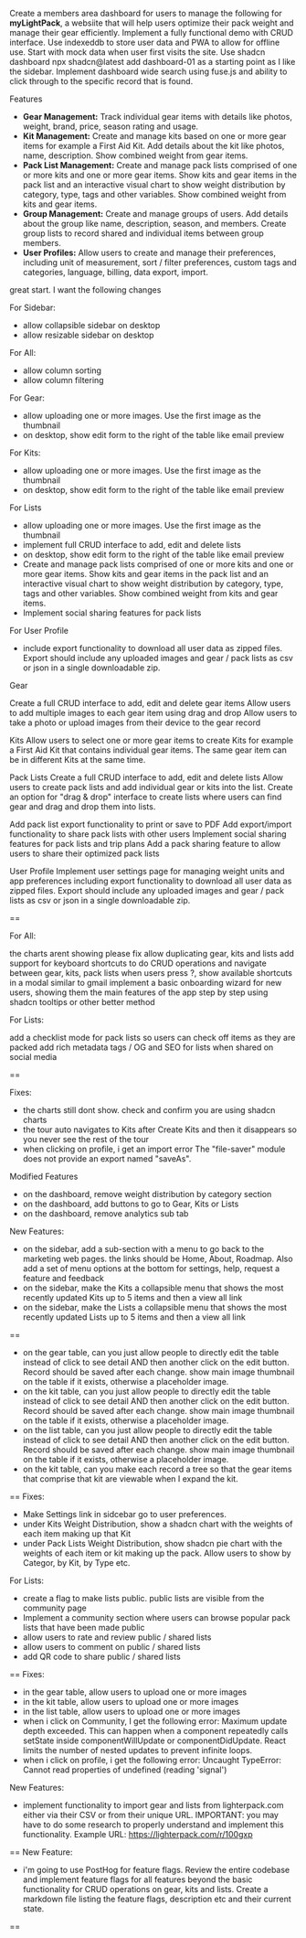 Create a members area dashboard for users to manage the following for **myLightPack**, a websiite that will help users optimize their pack weight and manage their gear efficiently. Implement a fully functional demo with CRUD interface. Use indexeddb to store user data and PWA to allow for offline use. Start with mock data when user first visits the site. Use shadcn dashboard npx shadcn@latest add dashboard-01 as a starting point as I like the sidebar. Implement dashboard wide search using fuse.js and ability to click through to the specific record that is found.

Features

- **Gear Management:** Track individual gear items with details like photos, weight, brand, price, season rating and usage.
- **Kit Management:** Create and manage kits based on one or more gear items for example a First Aid Kit. Add details about the kit like photos, name, description. Show combined weight from gear items.
- **Pack List Management:** Create and manage pack lists comprised of one or more kits and one or more gear items. Show kits and gear items in the pack list and an interactive visual chart to show weight distribution by category, type, tags and other variables. Show combined weight from kits and gear items.
- **Group Management:** Create and manage groups of users. Add details about the group like name, description, season, and members. Create group lists to record shared and individual items between group members.
- **User Profiles:** Allow users to create and manage their preferences, including unit of measurement, sort / filter preferences, custom tags and categories, language, billing, data export, import.

great start. I want the following changes

For Sidebar:

- allow collapsible sidebar on desktop
- allow resizable sidebar on desktop

For All:

- allow column sorting
- allow column filtering

For Gear:

- allow uploading one or more images. Use the first image as the thumbnail
- on desktop, show edit form to the right of the table like email preview

For Kits:

- allow uploading one or more images. Use the first image as the thumbnail
- on desktop, show edit form to the right of the table like email preview

For Lists

- allow uploading one or more images. Use the first image as the thumbnail
- implement full CRUD interface to add, edit and delete lists
- on desktop, show edit form to the right of the table like email preview
- Create and manage pack lists comprised of one or more kits and one or more gear items. Show kits and gear items in the pack list and an interactive visual chart to show weight distribution by category, type, tags and other variables. Show combined weight from kits and gear items.
- Implement social sharing features for pack lists

For User Profile

- include export functionality to download all user data as zipped files. Export should include any uploaded images and gear / pack lists as csv or json in a single downloadable zip.

Gear

Create a full CRUD interface to add, edit and delete gear items
Allow users to add multiple images to each gear item using drag and drop
Allow users to take a photo or upload images from their device to the gear record

Kits
Allow users to select one or more gear items to create Kits for example a First Aid Kit that contains individual gear items. The same gear item can be in different Kits at the same time.

Pack Lists
Create a full CRUD interface to add, edit and delete lists
Allow users to create pack lists and add individual gear or kits into the list.
Create an option for "drag & drop" interface to create lists where users can find gear and drag and drop them into lists.

Add pack list export functionality to print or save to PDF
Add export/import functionality to share pack lists with other users
Implement social sharing features for pack lists and trip plans
Add a pack sharing feature to allow users to share their optimized pack lists

User Profile
Implement user settings page for managing weight units and app preferences
including export functionality to download all user data as zipped files. Export should include any uploaded images and gear / pack lists as csv or json in a single downloadable zip.

==

For All:

the charts arent showing please fix
allow duplicating gear, kits and lists
add support for keyboard shortcuts to do CRUD operations and navigate between gear, kits, pack lists
when users press ?, show available shortcuts in a modal similar to gmail
implement a basic onboarding wizard for new users, showing them the main features of the app step by step using shadcn tooltips or other better method

For Lists:

add a checklist mode for pack lists so users can check off items as they are packed
add rich metadata tags / OG and SEO for lists when shared on social media

==

Fixes:

- the charts still dont show. check and confirm you are using shadcn charts
- the tour auto navigates to Kits after Create Kits and then it disappears so you never see the rest of the tour
- when clicking on profile, i get an import error The "file-saver" module does not provide an export named "saveAs".

Modified Features

- on the dashboard, remove weight distribution by category section
- on the dashboard, add buttons to go to Gear, Kits or Lists
- on the dashboard, remove analytics sub tab

New Features:

- on the sidebar, add a sub-section with a menu to go back to the marketing web pages. the links should be Home, About, Roadmap. Also add a set of menu options at the bottom for settings, help, request a feature and feedback
- on the sidebar, make the Kits a collapsible menu that shows the most recently updated Kits up to 5 items and then a view all link
- on the sidebar, make the Lists a collapsible menu that shows the most recently updated Lists up to 5 items and then a view all link

==

- on the gear table, can you just allow people to directly edit the table instead of click to see detail AND then another click on the edit button. Record should be saved after each change. show main image thumbnail on the table if it exists, otherwise a placeholder image.
- on the kit table, can you just allow people to directly edit the table instead of click to see detail AND then another click on the edit button. Record should be saved after each change. show main image thumbnail on the table if it exists, otherwise a placeholder image.
- on the list table, can you just allow people to directly edit the table instead of click to see detail AND then another click on the edit button. Record should be saved after each change. show main image thumbnail on the table if it exists, otherwise a placeholder image.
- on the kit table, can you make each record a tree so that the gear items that comprise that kit are viewable when I expand the kit.

==
Fixes:

- Make Settings link in sidcebar go to user preferences.
- under Kits Weight Distribution, show a shadcn chart with the weights of each item making up that Kit
- under Pack Lists Weight Distribution, show shadcn pie chart with the weights of each item or kit making up the pack. Allow users to show by Categor, by Kit, by Type etc.

For Lists:

- create a flag to make lists public. public lists are visible from the community page
- Implement a community section where users can browse popular pack lists that have been made public
- allow users to rate and review public / shared lists
- allow users to comment on public / shared lists
- add QR code to share public / shared lists

==
Fixes:

- in the gear table, allow users to upload one or more images
- in the kit table, allow users to upload one or more images
- in the list table, allow users to upload one or more images
- when i click on Community, I get the following error: Maximum update depth exceeded. This can happen when a component repeatedly calls setState inside componentWillUpdate or componentDidUpdate. React limits the number of nested updates to prevent infinite loops.
- when i click on profile, i get the following error: Uncaught TypeError: Cannot read properties of undefined (reading 'signal')

New Features:

- implement functionality to import gear and lists from lighterpack.com either via their CSV or from their unique URL. IMPORTANT: you may have to do some research to properly understand and implement this functionality. Example URL: https://lighterpack.com/r/100gxp

==
New Feature:

- i'm going to use PostHog for feature flags. Review the entire codebase and implement feature flags for all features beyond the basic functionality for CRUD operations on gear, kits and lists. Create a markdown file listing the feature flags, description etc and their current state.

==
